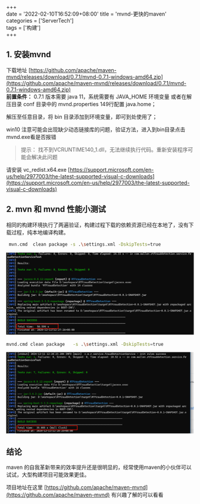 +++  
date = '2022-02-10T16:52:09+08:00'
title = 'mvnd-更快的maven'  
categories  = ['ServerTech']   
tags = ['构建']  
+++

## 1. 安装mvnd  
下载地址 [https://github.com/apache/maven-mvnd/releases/download/0.7.1/mvnd-0.7.1-windows-amd64.zip](https://github.com/apache/maven-mvnd/releases/download/0.7.1/mvnd-0.7.1-windows-amd64.zip)  
**前置条件：** 0.7.1 版本需要 java 11，系统需要有 JAVA_HOME 环境变量 或者在解压目录 conf 目录中的 mvnd.properties  149行配置 java.home；

解压至任意目录，将 bin 目录添加到环境变量，即可到处使用了；

win10 注意可能会出现缺少动态链接库的问题，验证方法，进入到bin目录点击 mvnd.exe看是否报错

> 提示： 找不到VCRUNTIME140\_1.dll，无法继续执行代码。重新安装程序可能会解决此问题

请安装 vc\_redist.x64.exe  [https://support.microsoft.com/en-us/help/2977003/the-latest-supported-visual-c-downloads](https://support.microsoft.com/en-us/help/2977003/the-latest-supported-visual-c-downloads)

## 2. mvn 和 mvnd 性能小测试   
相同的构建环境执行了两遍验证，构建过程下载的依赖资源已经在本地了，没有下载过程，纯本地编译构建。

```bash
 mvn.cmd  clean package -s .\settings.xml -DskipTests=true
```
![mvn-test-image.png](maven-package-test.png)

```bash
mvnd.cmd clean package   -s .\settings.xml -DskipTests=true
```
![mvnd-test-image.png](mvnd-package-test.png)


## 结论
maven 的自我革新带来的效率提升还是很明显的，经常使用maven的小伙伴可以试试，大型构建项目可能效果更佳。

项目地址在这里 [https://github.com/apache/maven-mvnd](https://github.com/apache/maven-mvnd) 有兴趣了解的可以看看

